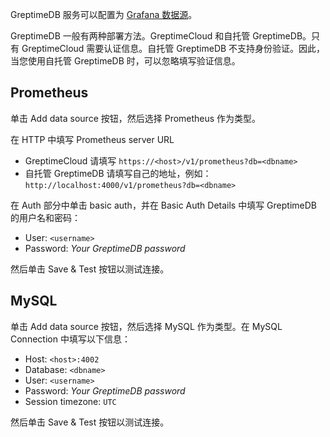 
GreptimeDB 服务可以配置为 [Grafana 数据源](https://grafana.com/docs/grafana/latest/datasources/add-a-data-source/)。

GreptimeDB 一般有两种部署方法。GreptimeCloud 和自托管 GreptimeDB。只有 GreptimeCloud 需要认证信息。自托管 GreptimeDB 不支持身份验证。因此，当您使用自托管 GreptimeDB 时，可以忽略填写验证信息。

## Prometheus

单击 Add data source 按钮，然后选择 Prometheus 作为类型。

在 HTTP 中填写 Prometheus server URL

- GreptimeCloud 请填写 `https://<host>/v1/prometheus?db=<dbname>`
- 自托管 GreptimeDB 请填写自己的地址，例如：`http://localhost:4000/v1/prometheus?db=<dbname>`

在 Auth 部分中单击 basic auth，并在 Basic Auth Details 中填写 GreptimeDB 的用户名和密码：

- User: `<username>`
- Password: *Your GreptimeDB password*

然后单击 Save & Test 按钮以测试连接。

## MySQL

单击 Add data source 按钮，然后选择 MySQL 作为类型。在 MySQL Connection 中填写以下信息：

- Host: `<host>:4002`
- Database: `<dbname>`
- User: `<username>`
- Password: *Your GreptimeDB password*
- Session timezone: `UTC`

然后单击 Save & Test 按钮以测试连接。
